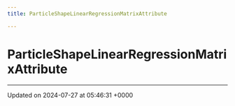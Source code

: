 ```yaml
---
title: ParticleShapeLinearRegressionMatrixAttribute

---
```


# ParticleShapeLinearRegressionMatrixAttribute





-------------------------------

Updated on 2024-07-27 at 05:46:31 +0000